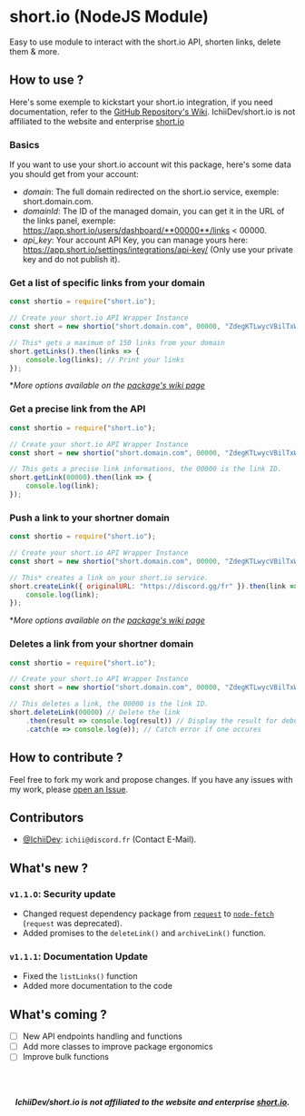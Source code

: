 # short.io (NodeJS Module)
Easy to use module to interact with the short.io API, shorten links, delete them & more.
## How to use ?
Here's some exemple to kickstart your short.io integration, if you need documentation, refer to the [GitHub Repository's Wiki](https://github.com/IchiiDev/short.io/wiki).
IchiiDev/short.io is not affiliated to the website and enterprise [short.io](https://short.io)

### Basics
If you want to use your short.io account wit this package, here's some data you should get from your account:

- *domain*: The full domain redirected on the short.io service, exemple: short.domain.com.
- *domainId*: The ID of the managed domain, you can get it in the URL of the links panel, exemple: https://app.short.io/users/dashboard/**00000**/links < 00000.
- *api_key*: Your account API Key, you can manage yours here: https://app.short.io/settings/integrations/api-key/ (Only use your private key and do not publish it).

### Get a list of specific links from your domain
```js
const shortio = require("short.io");

// Create your short.io API Wrapper Instance
const short = new shortio("short.domain.com", 00000, "ZdegKTLwycVBilTxW77hY8Zq4utAn7Xk");

// This* gets a maximum of 150 links from your domain
short.getLinks().then(links => {
    console.log(links); // Print your links
});
```
**More options available on the [package's wiki page](https://github.com/IchiiDev/short.io/wiki)*
### Get a precise link from the API
```js
const shortio = require("short.io");

// Create your short.io API Wrapper Instance
const short = new shortio("short.domain.com", 00000, "ZdegKTLwycVBilTxW77hY8Zq4utAn7Xk");

// This gets a precise link informations, the 00000 is the link ID.
short.getLink(00000).then(link => {
    console.log(link);
});
```
### Push a link to your shortner domain
```js
const shortio = require("short.io");

// Create your short.io API Wrapper Instance
const short = new shortio("short.domain.com", 00000, "ZdegKTLwycVBilTxW77hY8Zq4utAn7Xk");

// This* creates a link on your short.io service.
short.createLink({ originalURL: "https://discord.gg/fr" }).then(link => {
    console.log(link);
});
```
**More options available on the [package's wiki page](https://github.com/IchiiDev/short.io/wiki)*
### Deletes a link from your shortner domain
```js
const shortio = require("short.io");

// Create your short.io API Wrapper Instance
const short = new shortio("short.domain.com", 00000, "ZdegKTLwycVBilTxW77hY8Zq4utAn7Xk");

// This deletes a link, the 00000 is the link ID.
short.deleteLink(00000) // Delete the link
    .then(result => console.log(result)) // Display the result for debug
    .catch(e => console.log(e)); // Catch error if one occures
```
## How to contribute ?
Feel free to fork my work and propose changes. If you have any issues with my work, please [open an Issue](https://github.com/IchiiDev/short.io/issues).

## Contributors
- [@IchiiDev](https://github.com/IchiiDev): `ichii@discord.fr` (Contact E-Mail).


## What's new ?
### `v1.1.O`: Security update
- Changed request dependency package from [`request`](https://npmjs.com/package/request) to [`node-fetch`](https://npmjs.com/package/node-fetch) (`request` was deprecated).
- Added promises to the `deleteLink()` and `archiveLink()` function.
### `v1.1.1`: Documentation Update
- Fixed the `listLinks()` function
- Added more documentation to the code
## What's coming ?
- [ ] New API endpoints handling and functions
- [ ] Add more classes to improve package ergonomics 
- [ ] Improve bulk functions

<br/><br/>
<p align="center"><strong><i>IchiiDev/short.io is not affiliated to the website and enterprise <a href="" target="_blank">short.io</a>.</i></strong></p>
